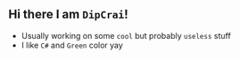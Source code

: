 ## Hi there I am `DipCrai`!
* Usually working on some `cool` but probably `useless` stuff
* I like `C#` and `Green` color yay
